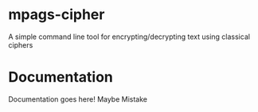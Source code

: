 # mpags-cipher
A simple command line tool for encrypting/decrypting text using classical ciphers

# Documentation
Documentation goes here! Maybe Mistake
